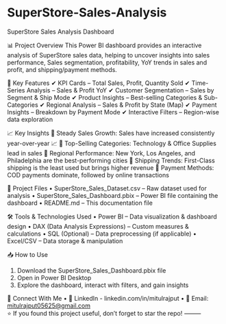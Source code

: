 # SuperStore-Sales-Analysis
SuperStore Sales Analysis Dashboard

📊 Project Overview
This Power BI dashboard provides an interactive analysis of SuperStore sales data, helping to uncover insights into sales performance, Sales segmentation, profitability, YoY trends in sales and profit, and shipping/payment methods.

🚀 Key Features
✔ KPI Cards – Total Sales, Profit, Quantity Sold
✔ Time-Series Analysis – Sales & Profit YoY
✔ Customer Segmentation – Sales by Segment & Ship Mode
✔ Product Insights – Best-selling Categories & Sub-Categories
✔ Regional Analysis – Sales & Profit by State (Map)
✔ Payment Insights – Breakdown by Payment Mode
✔ Interactive Filters – Region-wise data exploration

📈 Key Insights
📌 Steady Sales Growth: Sales have increased consistently year-over-year 📈
📌 Top-Selling Categories: Technology & Office Supplies lead in sales
📌 Regional Performance: New York, Los Angeles, and Philadelphia are the best-performing cities
📌 Shipping Trends: First-Class shipping is the least used but brings higher revenue
📌 Payment Methods: COD payments dominate, followed by online transactions

📂 Project Files
• SuperStore_Sales_Dataset.csv – Raw dataset used for analysis
• SuperStore_Sales_Dashboard.pbix – Power BI file containing the dashboard
• README.md – This documentation file

🛠 Tools & Technologies Used
• Power BI – Data visualization & dashboard design
• DAX (Data Analysis Expressions) – Custom measures & calculations
• SQL (Optional) – Data preprocessing (if applicable)
• Excel/CSV – Data storage & manipulation

📥 How to Use
1. Download the SuperStore_Sales_Dashboard.pbix file
2. Open in Power BI Desktop
3. Explore the dashboard, interact with filters, and gain insights

🤝 Connect With Me
• 💼 LinkedIn - linkedin.com/in/mitulrajput
• 📧 Email: mitulrajput05625@gmail.com       
⭐ If you found this project useful, don’t forget to star the repo!
⸻
